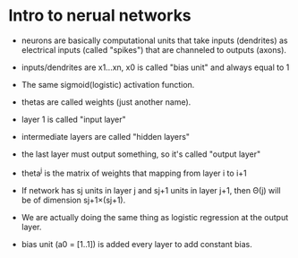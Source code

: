 # Intro to nerual networks

* neurons are basically computational units that take inputs (dendrites) as electrical inputs (called "spikes") that are channeled to outputs (axons).

* inputs/dendrites are x1...xn, x0 is called "bias unit" and always equal to 1
* The same sigmoid(logistic) activation function.
* thetas are called weights (just another name).
* layer 1 is called "input layer"
* intermediate layers are called "hidden layers"
* the last layer must output something, so it's called "output layer"
* theta<sup>j</sup> is the matrix of weights that mapping from layer i to i+1
* If network has sj units in layer j and sj+1 units in layer j+1, then Θ(j) will be of dimension sj+1×(sj+1).

* We are actually doing the same thing as logistic regression at the output layer.
* bias unit (a0 = [1..1]) is added every layer to add constant bias.
